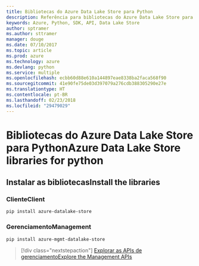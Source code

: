 ```yaml
---
title: Bibliotecas do Azure Data Lake Store para Python
description: Referência para bibliotecas do Azure Data Lake Store para Python
keywords: Azure, Python, SDK, API, Data Lake Store
author: sptramer
ms.author: sttramer
manager: douge
ms.date: 07/10/2017
ms.topic: article
ms.prod: azure
ms.technology: azure
ms.devlang: python
ms.service: multiple
ms.openlocfilehash: ecbb60d88e610a144897eae8338ba2faca568f90
ms.sourcegitcommit: 41e90fe75de03d397079a276cdb388305290e27e
ms.translationtype: HT
ms.contentlocale: pt-BR
ms.lasthandoff: 02/23/2018
ms.locfileid: "29479029"
---
```

# <a name="azure-data-lake-store-libraries-for-python"></a><span data-ttu-id="8904b-104">Bibliotecas do Azure Data Lake Store para Python</span><span class="sxs-lookup"><span data-stu-id="8904b-104">Azure Data Lake Store libraries for python</span></span>

## <a name="install-the-libraries"></a><span data-ttu-id="8904b-105">Instalar as bibliotecas</span><span class="sxs-lookup"><span data-stu-id="8904b-105">Install the libraries</span></span>
### <a name="client"></a><span data-ttu-id="8904b-106">Cliente</span><span class="sxs-lookup"><span data-stu-id="8904b-106">Client</span></span>

```bash
pip install azure-datalake-store
```

### <a name="management"></a><span data-ttu-id="8904b-107">Gerenciamento</span><span class="sxs-lookup"><span data-stu-id="8904b-107">Management</span></span>

```bash
pip install azure-mgmt-datalake-store
```
> [!div class="nextstepaction"]
> [<span data-ttu-id="8904b-108">Explorar as APIs de gerenciamento</span><span class="sxs-lookup"><span data-stu-id="8904b-108">Explore the Management APIs</span></span>](/python/api/overview/azure/datalakestore/management)